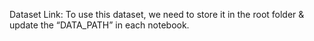 Dataset Link:
To use this dataset, we need to store it in the root folder & update the “DATA_PATH” in each notebook.
